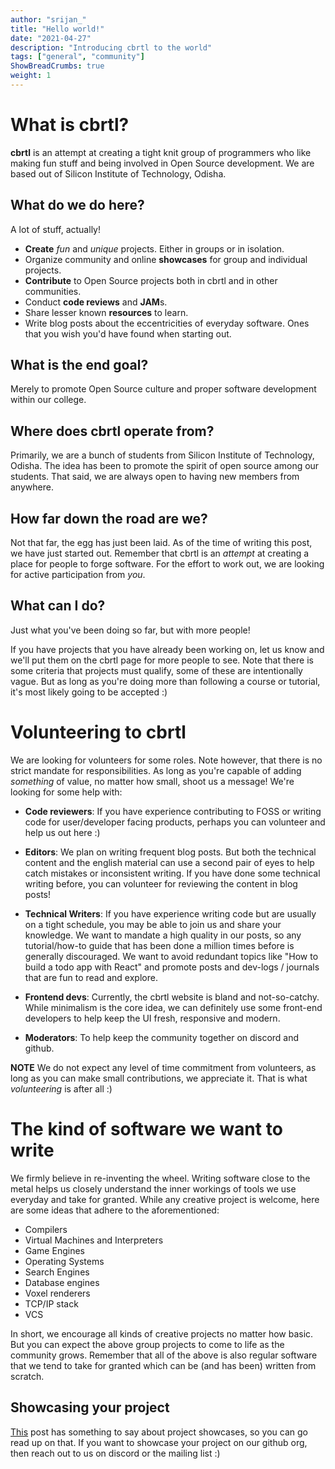 ```yaml
---
author: "srijan_"
title: "Hello world!"
date: "2021-04-27"
description: "Introducing cbrtl to the world"
tags: ["general", "community"]
ShowBreadCrumbs: true
weight: 1 
---
```


# What is cbrtl?

**cbrtl** is an attempt at creating a tight knit group of programmers who like making fun
stuff and being involved in Open Source development. We are based out of Silicon Institute of
Technology, Odisha.

## What do we do here?
A lot of stuff, actually!

- **Create** *fun* and *unique* projects. Either in groups or in isolation.
- Organize community and online **showcases** for group and individual projects.
- **Contribute** to Open Source projects both in cbrtl and in other communities.
- Conduct **code reviews** and **JAM**s.
- Share lesser known **resources** to learn.
- Write blog posts about the eccentricities of everyday software. Ones that you wish you'd have found
  when starting out.

## What is the end goal?
Merely to promote Open Source culture and proper software development within our college.

## Where does cbrtl operate from?
Primarily, we are a bunch of students from Silicon Institute of Technology, Odisha.
The idea has been to promote the spirit of open source among our students. That said,
we are always open to having new members from anywhere.

## How far down the road are we?
Not that far, the egg has just been laid. As of the time of writing this post, we have just started out. Remember that cbrtl is an *attempt* at creating a place for people to forge software.
For the effort to work out, we are looking for active participation from *you*.

## What can I do?
Just what you've been doing so far, but with more people!

If you have projects that you have already been working on, let us know and we'll put them on the
cbrtl page for more people to see. 
Note that there is some criteria that projects must qualify, some of these are intentionally vague. 
But as long as you're doing more than following a course or tutorial, it's most likely going to be accepted :)

# Volunteering to cbrtl
We are looking for volunteers for some roles.
Note however, that there is no strict mandate for responsibilities.
As long as you're capable of adding *something* of value, no matter how small, shoot us a message!
We're looking for some help with:

- **Code reviewers**: If you have experience contributing to FOSS or writing code for user/developer
  facing products, perhaps you can volunteer and help us out here :)

- **Editors**: We plan on writing frequent blog posts. But both the technical content and the english
  material can use a second pair of eyes to help catch mistakes or inconsistent writing. If you have
  done some technical writing before, you can volunteer for reviewing the content in blog posts!

- **Technical Writers**: If you have experience writing code but are usually on a tight schedule, you
  may be able to join us and share your knowledge. We want to mandate a high quality in our posts, so any
  tutorial/how-to guide that has been done a million times before is generally discouraged. We want
  to avoid redundant topics like "How to build a todo app with React" and promote posts and dev-logs / 
  journals that are fun to read and explore.

- **Frontend devs**: Currently, the cbrtl website is bland and not-so-catchy.
  While minimalism is the core idea, we can definitely use some front-end developers to help keep the UI fresh, responsive and modern.

- **Moderators**: To help keep the community together on discord and github.

**NOTE** We do not expect any level of time commitment from volunteers, as long as you can make small
contributions, we appreciate it. That is what *volunteering* is after all :)

# The kind of software we want to write
We firmly believe in re-inventing the wheel.
Writing software close to the metal helps us closely understand the inner workings of tools we use
everyday and take for granted.
While any creative project is welcome, here are some ideas that adhere to the aforementioned:

- Compilers
- Virtual Machines and Interpreters
- Game Engines
- Operating Systems
- Search Engines
- Database engines
- Voxel renderers
- TCP/IP stack
- VCS

In short, we encourage all kinds of creative projects no matter how basic. But you can expect
the above group projects to come to life as the community grows. Remember that all of the above
is also regular software that we tend to take for granted which can be (and has been) written from scratch.

## Showcasing your project

[This](https://cbrtl.github.io/posts/project-showcase/) post has something to say about project showcases, so you can go read up on that.
If you want to showcase your project on our github org, then reach out to us on discord or the mailing list :)